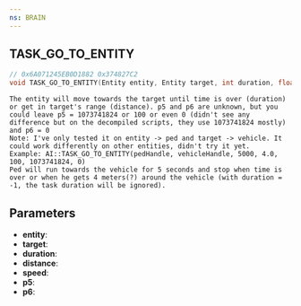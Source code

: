 ```yaml
---
ns: BRAIN
---
```

## TASK_GO_TO_ENTITY

```c
// 0x6A071245EB0D1882 0x374827C2
void TASK_GO_TO_ENTITY(Entity entity, Entity target, int duration, float distance, float speed, float p5, int p6);
```

```
The entity will move towards the target until time is over (duration) or get in target's range (distance). p5 and p6 are unknown, but you could leave p5 = 1073741824 or 100 or even 0 (didn't see any difference but on the decompiled scripts, they use 1073741824 mostly) and p6 = 0  
Note: I've only tested it on entity -> ped and target -> vehicle. It could work differently on other entities, didn't try it yet.  
Example: AI::TASK_GO_TO_ENTITY(pedHandle, vehicleHandle, 5000, 4.0, 100, 1073741824, 0)  
Ped will run towards the vehicle for 5 seconds and stop when time is over or when he gets 4 meters(?) around the vehicle (with duration = -1, the task duration will be ignored).  
```

## Parameters
* **entity**: 
* **target**: 
* **duration**: 
* **distance**: 
* **speed**: 
* **p5**: 
* **p6**: 

